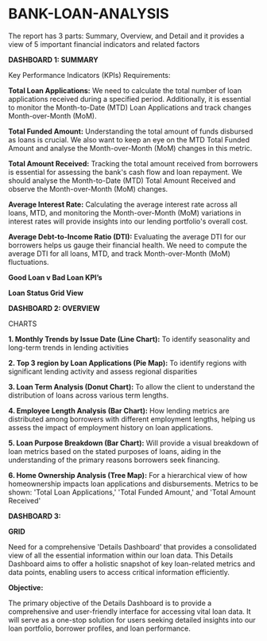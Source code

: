 # BANK-LOAN-ANALYSIS

The report has 3 parts: Summary, Overview, and Detail and it provides a view of 5 important financial indicators and related factors

**DASHBOARD 1: SUMMARY**

Key Performance Indicators (KPIs) Requirements:

**Total Loan Applications:** We need to calculate the total number of loan applications received during a specified period. Additionally, it is essential to monitor the Month-to-Date (MTD) Loan Applications and track changes Month-over-Month (MoM).

**Total Funded Amount:** Understanding the total amount of funds disbursed as loans is crucial. We also want to keep an eye on the MTD Total Funded Amount and analyse the Month-over-Month (MoM) changes in this metric.

**Total Amount Received:** Tracking the total amount received from borrowers is essential for assessing the bank's cash flow and loan repayment. We should analyse the Month-to-Date (MTD) Total Amount Received and observe the Month-over-Month (MoM) changes.

**Average Interest Rate:** Calculating the average interest rate across all loans, MTD, and monitoring the Month-over-Month (MoM) variations in interest rates will provide insights into our lending portfolio's overall cost.

**Average Debt-to-Income Ratio (DTI):** Evaluating the average DTI for our borrowers helps us gauge their financial health. We need to compute the average DTI for all loans, MTD, and track Month-over-Month (MoM) fluctuations.

**Good Loan v Bad Loan KPI’s**

**Loan Status Grid View**

**DASHBOARD 2: OVERVIEW**

CHARTS

**1. Monthly Trends by Issue Date (Line Chart):** To identify seasonality and long-term trends in lending activities

**2. Top 3 region by Loan Applications (Pie Map):** To identify regions with significant lending activity and assess regional disparities

**3. Loan Term Analysis (Donut Chart):** To allow the client to understand the distribution of loans across various term lengths.

**4. Employee Length Analysis (Bar Chart):** How lending metrics are distributed among borrowers with different employment lengths, helping us assess the impact of employment history on loan applications.

**5. Loan Purpose Breakdown (Bar Chart):** Will provide a visual breakdown of loan metrics based on the stated purposes of loans, aiding in the understanding of the primary reasons borrowers seek financing. 

**6. Home Ownership Analysis (Tree Map):** For a hierarchical view of how homeownership impacts loan applications and disbursements.
Metrics to be shown: 'Total Loan Applications,' 'Total Funded Amount,' and 'Total Amount Received'


**DASHBOARD 3:**

**GRID**

Need for a comprehensive 'Details Dashboard' that provides a consolidated view of all the essential information within our loan data. This Details Dashboard aims to offer a holistic snapshot of key loan-related metrics and data points, enabling users to access critical information efficiently.

**Objective:**

The primary objective of the Details Dashboard is to provide a comprehensive and user-friendly interface for accessing vital loan data. It will serve as a one-stop solution for users seeking detailed insights into our loan portfolio, borrower profiles, and loan performance.






